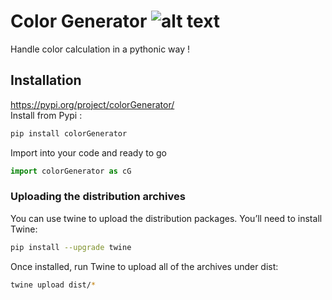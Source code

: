 # Color Generator ![alt text](https://www.python.org/static/community_logos/python-powered-w-100x40.png)
Handle color calculation in a pythonic way !

## Installation
https://pypi.org/project/colorGenerator/  
Install from Pypi :
```bash
pip install colorGenerator
```
Import into your code and ready to go
```python
import colorGenerator as cG
```
### Uploading the distribution archives
You can use twine to upload the distribution packages. You’ll need to install Twine:
```bash
pip install --upgrade twine
```
Once installed, run Twine to upload all of the archives under dist:
```bash
twine upload dist/*
```